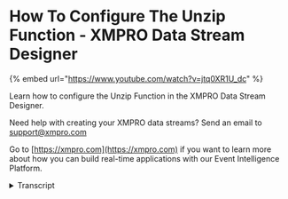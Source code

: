 # How To Configure The Unzip Function - XMPRO Data Stream Designer
{% embed url="https://www.youtube.com/watch?v=jtq0XR1U_dc" %}

Learn how to configure the Unzip Function in the XMPRO Data Stream Designer. 

Need help with creating your XMPRO data streams? Send an email to support@xmpro.com 

Go to [https://xmpro.com](https://xmpro.com) if you want to learn more about how you can build real-time applications with our Event Intelligence Platform.
<details>
<summary>Transcript</summary>but we are going to do here is look at

how to set up and configure the unzip

agent this agent allows a user to unzip

files of which the file path is provided

to it by its input endpoint now I

already have a CSV listener set up and

configured this loser listener is going

to read the file Pro from a CSV file go

to the tool box and search for unzip you

will find it under functions click on

the agent and drag it to the canvas like

the output end point of the first agent

to the input end point of the second

note the default name has been given to

this agent you can rename this agent by

clicking on the white space and start

typing click somewhere else on the

canvas and click save the unzip agent

requires input mapping to be done to do

this double-click on your arrow and map

the file location not the name of this

file location the sport variable comes

from the CSV agent which is an attribute

that it can be found in the CSV file

click on save doctor can you unzip agent

to configure this first make sure you're

using the correct collection if you're

not using the collection just select

another one from the drop-down next you

need to specify your out the directory

your appetite rectory is the directory

where the file will be stored after it's

been unzipped if you leave this blank

the same directory will be reduced as

where the original files can be located

click apply click Save the double check

of your stream has been configured

correctly click on integrity check none

of my agents are read which means

everything is fine to run the stream

click on publish as you can see the file

that I wanted to be unzipped is stored

in a folder in the directory that I've

specified if I double click on this you

will find the file
</details>